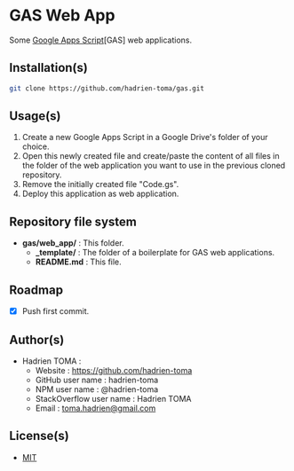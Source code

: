 # GAS Web App
Some [Google Apps Script](https://developers.google.com/apps-script/)[GAS] web applications.

## Installation(s)
```bash
git clone https://github.com/hadrien-toma/gas.git
```

## Usage(s)
1. Create a new Google Apps Script in a Google Drive's folder of your choice.
2. Open this newly created file and create/paste the content of all files in the folder of the web application you want to use in the previous cloned repository.
3. Remove the initially created file "Code.gs".
4. Deploy this application as web application.

## Repository file system
* **gas/web_app/** : This folder.
  * **_template/** : The folder of a boilerplate for GAS web applications.
  * **README.md** : This file.

## Roadmap
- [x] Push first commit.

## Author(s)
* Hadrien TOMA :
  * Website : https://github.com/hadrien-toma
  * GitHub user name : hadrien-toma
  * NPM user name : @hadrien-toma
  * StackOverflow user name : Hadrien TOMA
  * Email : [toma.hadrien@gmail.com](mailto:toma.hadrien@gmail.com?Subject=About%20gas-web_app)

## License(s)
* [MIT](https://github.com/hadrien-toma/gas/blob/master/web_app/LICENSE)
